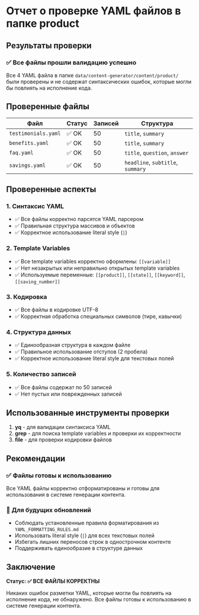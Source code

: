 # Отчет о проверке YAML файлов в папке product

## Результаты проверки

### ✅ Все файлы прошли валидацию успешно

Все 4 YAML файла в папке `data/content-generator/content/product/` были проверены и не содержат синтаксических ошибок, которые могли бы повлиять на исполнение кода.

## Проверенные файлы

| Файл | Статус | Записей | Структура |
|------|--------|---------|-----------|
| `testimonials.yaml` | ✅ OK | 50 | `title`, `summary` |
| `benefits.yaml` | ✅ OK | 50 | `title`, `summary` |
| `faq.yaml` | ✅ OK | 50 | `title`, `question`, `answer` |
| `savings.yaml` | ✅ OK | 50 | `headline`, `subtitle`, `summary` |

## Проверенные аспекты

### 1. **Синтаксис YAML**
- ✅ Все файлы корректно парсятся YAML парсером
- ✅ Правильная структура массивов и объектов
- ✅ Корректное использование literal style (`|`)

### 2. **Template Variables**
- ✅ Все template variables корректно оформлены: `[[variable]]`
- ✅ Нет незакрытых или неправильно открытых template variables
- ✅ Используемые переменные: `[[product]]`, `[[state]]`, `[[keyword]]`, `[[saving_number]]`

### 3. **Кодировка**
- ✅ Все файлы в кодировке UTF-8
- ✅ Корректная обработка специальных символов (тире, кавычки)

### 4. **Структура данных**
- ✅ Единообразная структура в каждом файле
- ✅ Правильное использование отступов (2 пробела)
- ✅ Корректное использование literal style для текстовых полей

### 5. **Количество записей**
- ✅ Все файлы содержат по 50 записей
- ✅ Нет пустых или поврежденных записей

## Использованные инструменты проверки

1. **yq** - для валидации синтаксиса YAML
2. **grep** - для поиска template variables и проверки их корректности
3. **file** - для проверки кодировки файлов

## Рекомендации

### ✅ Файлы готовы к использованию
Все YAML файлы корректно отформатированы и готовы для использования в системе генерации контента.

### 🔄 Для будущих обновлений
- Соблюдать установленные правила форматирования из `YAML_FORMATTING_RULES.md`
- Использовать literal style (`|`) для всех текстовых полей
- Избегать лишних переносов строк в однострочном контенте
- Поддерживать единообразие в структуре данных

## Заключение

**Статус: ✅ ВСЕ ФАЙЛЫ КОРРЕКТНЫ**

Никаких ошибок разметки YAML, которые могли бы повлиять на исполнение кода, не обнаружено. Все файлы готовы к использованию в системе генерации контента.
